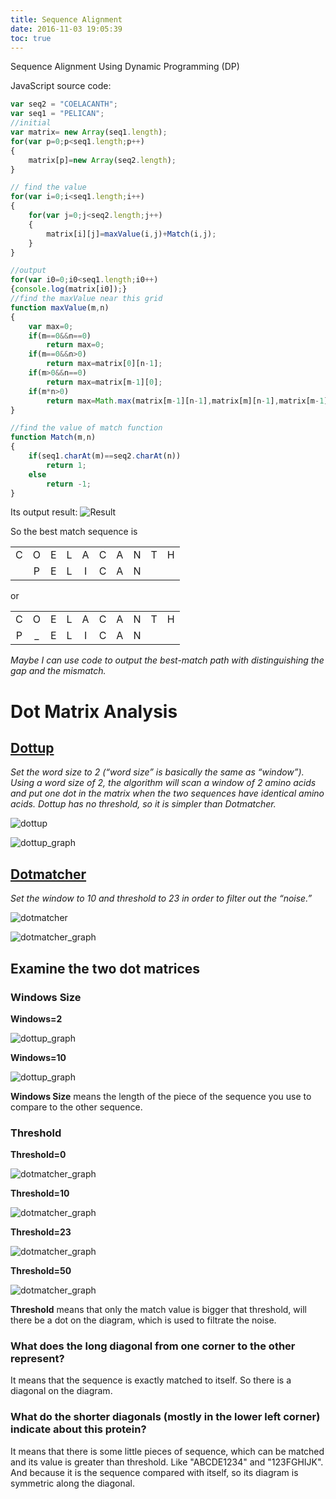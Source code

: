 ```yaml
---
title: Sequence Alignment
date: 2016-11-03 19:05:39
toc: true
---
```

Sequence Alignment Using Dynamic Programming (DP)

JavaScript source code:

<!-- more -->

```JavaScript 
var seq2 = "COELACANTH";
var seq1 = "PELICAN";
//initial
var matrix= new Array(seq1.length);
for(var p=0;p<seq1.length;p++)
{
    matrix[p]=new Array(seq2.length);
}

// find the value
for(var i=0;i<seq1.length;i++)
{
    for(var j=0;j<seq2.length;j++)
    {
        matrix[i][j]=maxValue(i,j)+Match(i,j);
    }
}

//output
for(var i0=0;i0<seq1.length;i0++)
{console.log(matrix[i0]);}
//find the maxValue near this grid
function maxValue(m,n)
{
    var max=0;
    if(m==0&&n==0)
        return max=0;
    if(m==0&&n>0)
        return max=matrix[0][n-1];
    if(m>0&&n==0)
        return max=matrix[m-1][0];
    if(m*n>0)
        return max=Math.max(matrix[m-1][n-1],matrix[m][n-1],matrix[m-1][n]);
}

//find the value of match function
function Match(m,n)
{
    if(seq1.charAt(m)==seq2.charAt(n))
        return 1;
    else
        return -1;
}
```
Its output result:
![Result](../../static/image/bioinformatics/result.jpg)

So the best match sequence is

| | | | | | | | | | |
|:-:|:-:|:-:|:-:|:-:|:-:|:-:|:-:|:-:|:-:|
|C|O|E|L|A|C|A|N|T|H|
| |P|E|L|I|C|A|N| | |

or

| | | | | | | | | | |
|:-:|:-:|:-:|:-:|:-:|:-:|:-:|:-:|:-:|:-:|
|C|O|E|L|A|C|A|N|T|H|
|P|_|E|L|I|C|A|N| | |

*Maybe I can use code to output the best-match path with distinguishing the gap and the mismatch.*

# Dot Matrix Analysis

## [Dottup](http://mobyle.pasteur.fr/cgi-bin/portal.py?#forms::dottup)

*Set the word size to 2 (“word size” is basically the same as “window”).  Using a word size of  2, the algorithm will scan a window of 2 amino acids and put one dot in the matrix when the two sequences have identical amino acids.  Dottup has no threshold, so it is simpler than Dotmatcher.*

![dottup](../../static/image/bioinformatics/dottup.jpg)

![dottup_graph](../../static/image/bioinformatics/dottup_graph.png)

## [Dotmatcher](http://mobyle.pasteur.fr/cgi-bin/portal.py?#forms::dotmatcher)

*Set the window to 10 and threshold to 23 in order to filter out the “noise.”*

![dotmatcher](../../static/image/bioinformatics/dotmatcher.jpg)

![dotmatcher_graph](../../static/image/bioinformatics/dotmatcher_graph.png)

## Examine the two dot matrices 
### Windows Size
**Windows=2**

![dottup_graph](../../static/image/bioinformatics/dottup_graph.png)

**Windows=10**

![dottup_graph](../../static/image/bioinformatics/dottup_10.png)


**Windows Size** means the length of the piece of the sequence you use to compare to the other sequence. 

### Threshold
**Threshold=0**

![dotmatcher_graph](../../static/image/bioinformatics/dotmatcher_graph.0.png)

**Threshold=10**

![dotmatcher_graph](../../static/image/bioinformatics/dotmatcher_graph.10.png)

**Threshold=23**

![dotmatcher_graph](../../static/image/bioinformatics/dotmatcher_graph.png)

**Threshold=50**

![dotmatcher_graph](../../static/image/bioinformatics/dotmatcher_graph.50.png)



**Threshold** means that only the match value is bigger that threshold, will there be a dot on the diagram, which is used to filtrate the noise.


### What does the long diagonal from one corner to the other represent?  

It means that the sequence is exactly matched to itself. So there is a diagonal on the diagram. 

### What do the shorter diagonals (mostly in the lower left corner) indicate about this protein?

It means that there is some little pieces of sequence, which can be matched and its value is greater than threshold.
Like "ABCDE1234" and "123FGHIJK".
And because it is the sequence compared with itself, so its diagram is symmetric along the diagonal.
